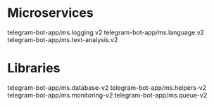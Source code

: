 # Microservices
telegram-bot-app/ms.logging.v2
telegram-bot-app/ms.language.v2
telegram-bot-app/ms.text-analysis.v2
# Libraries
telegram-bot-app/ms.database-v2
telegram-bot-app/ms.helpers-v2
telegram-bot-app/ms.monitoring-v2
telegram-bot-app/ms.queue-v2
